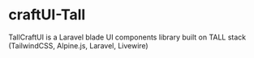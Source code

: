 # craftUI-Tall
TallCraftUI is a Laravel blade UI components library built on TALL stack (TailwindCSS, Alpine.js, Laravel, Livewire)
